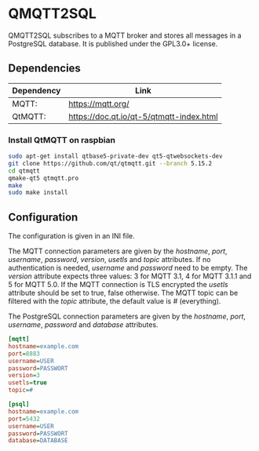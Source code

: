 # QMQTT2SQL
QMQTT2SQL subscribes to a MQTT broker and stores all messages in a PostgreSQL database.
It is published under the GPL3.0+ license.

## Dependencies
| Dependency  | Link                                                             |
| ----------- | ---------------------------------------------------------------- |
| MQTT:       | https://mqtt.org/                                                |
| QtMQTT:     | https://doc.qt.io/qt-5/qtmqtt-index.html                         |

### Install QtMQTT on raspbian

```Bash
sudo apt-get install qtbase5-private-dev qt5-qtwebsockets-dev
git clone https://github.com/qt/qtmqtt.git --branch 5.15.2
cd qtmqtt
qmake-qt5 qtmqtt.pro
make
sudo make install
```

## Configuration
The configuration is given in an INI file.

The MQTT connection parameters are given by the _hostname_, _port_, _username_, _password_, _version_, _usetls_ and _topic_ attributes.
If no authentication is needed, _username_ and _password_ need to be empty.
The _version_ attribute expects three values: 3 for MQTT 3.1, 4 for MQTT 3.1.1 and 5 for MQTT 5.0.
If the MQTT connection is TLS encrypted the _usetls_ attribute should be set to true, false otherwise.
The MQTT topic can be filtered with the _topic_ attribute, the default value is _#_ (everything).

The PostgreSQL connection parameters are given by the _hostname_, _port_, _username_, _password_ and _database_ attributes.


```INI
[mqtt]
hostname=example.com
port=8883
username=USER
password=PASSWORT
version=3
usetls=true
topic=#

[psql]
hostname=example.com
port=5432
username=USER
password=PASSWORT
database=DATABASE
```

